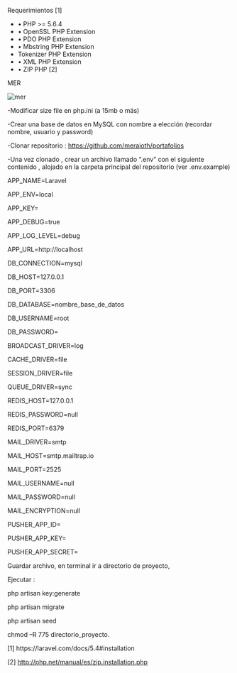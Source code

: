 <p align="center>
Sistema de Portafolios para acreditación
Desarrollado por: Joaquin Cardenas , Javier Richards , Diego Rodriguez y Meraioth Ulloa
</p>

<p align="center">
Requerimientos [1]
<ul>
<li>•	PHP >= 5.6.4
 </li>
<li>•	OpenSSL PHP Extension
 </li>
<li> •	PDO PHP Extension
 </li>
<li>•	Mbstring PHP Extension
 </li>
<li> Tokenizer PHP Extension </li>
<li> •	XML PHP Extension
 </li>
<li> •	ZIP PHP [2]
 </li>

</ul>
</p>
<p>MER

![mer](https://github.com/meraioth/portafolios/Mer.png?raw=true)
</p>
<p>
-Modificar size file en php.ini (a 15mb o más)

-Crear una base de datos en MySQL con nombre a elección (recordar nombre, usuario y password)

-Clonar repositorio : https://github.com/meraioth/portafolios

-Una vez clonado , crear un archivo llamado “.env” con el siguiente contenido , alojado en la carpeta principal del repositorio (ver .env.example)
</p>

<p>
APP_NAME=Laravel

APP_ENV=local

APP_KEY=

APP_DEBUG=true

APP_LOG_LEVEL=debug

APP_URL=http://localhost



DB_CONNECTION=mysql

DB_HOST=127.0.0.1

DB_PORT=3306

DB_DATABASE=nombre_base_de_datos

DB_USERNAME=root

DB_PASSWORD=


BROADCAST_DRIVER=log

CACHE_DRIVER=file

SESSION_DRIVER=file

QUEUE_DRIVER=sync


REDIS_HOST=127.0.0.1

REDIS_PASSWORD=null

REDIS_PORT=6379


MAIL_DRIVER=smtp

MAIL_HOST=smtp.mailtrap.io

MAIL_PORT=2525

MAIL_USERNAME=null

MAIL_PASSWORD=null

MAIL_ENCRYPTION=null

PUSHER_APP_ID=

PUSHER_APP_KEY=

PUSHER_APP_SECRET=

</p>
<p>Guardar archivo, en terminal ir a directorio de proyecto, 

Ejecutar : 


php artisan key:generate

php artisan migrate

php artisan seed


chmod –R 775 directorio_proyecto.
</p>

<p>[1] https://laravel.com/docs/5.4#installation

[2] http://php.net/manual/es/zip.installation.php

</p>
